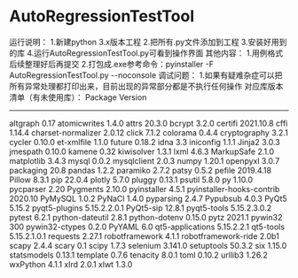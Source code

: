 # AutoRegressionTestTool
运行说明：
1.新建python 3.x版本工程
2.把所有.py文件添加到工程
3.安装好用到的库
4.运行AutoRegressionTestTool.py可看到操作界面
其他内容：
1.用例格式后续整理好后再提交
2.打包成.exe参考命令：pyinstaller -F AutoRegressionTestTool.py --noconsole
调试问题：
1.如果有疑难杂症可以把所有异常处理都打印出来，目前出现的异常部分都是不执行任何操作
对应库版本清单（有未使用库）：
Package                   Version
------------------------- ------------
altgraph                  0.17
atomicwrites              1.4.0
attrs                     20.3.0
bcrypt                    3.2.0
certifi                   2021.10.8
cffi                      1.14.4
charset-normalizer        2.0.12
click                     7.1.2
colorama                  0.4.4
cryptography              3.2.1
cycler                    0.10.0
et-xmlfile                1.1.0
future                    0.18.2
idna                      3.3
iniconfig                 1.1.1
Jinja2                    3.0.3
jmespath                  0.10.0
kamene                    0.32
kiwisolver                1.3.1
lxml                      4.6.3
MarkupSafe                2.1.0
matplotlib                3.4.3
mysql                     0.0.2
mysqlclient               2.0.3
numpy                     1.20.1
openpyxl                  3.0.7
packaging                 20.8
pandas                    1.2.2
paramiko                  2.7.2
patsy                     0.5.2
pefile                    2019.4.18
Pillow                    8.3.1
pip                       22.0.4
plotly                    5.7.0
pluggy                    0.13.1
psutil                    5.8.0
py                        1.10.0
pycparser                 2.20
Pygments                  2.10.0
pyinstaller               4.5.1
pyinstaller-hooks-contrib 2020.10
PyMySQL                   1.0.2
PyNaCl                    1.4.0
pyparsing                 2.4.7
Pypubsub                  4.0.3
PyQt5                     5.15.2
pyqt5-plugins             5.15.2.2.0.1
PyQt5-sip                 12.8.1
pyqt5-tools               5.15.2.3.0.2
pytest                    6.2.1
python-dateutil           2.8.1
python-dotenv             0.15.0
pytz                      2021.1
pywin32                   300
pywin32-ctypes            0.2.0
PyYAML                    6.0
qt5-applications          5.15.2.2.1
qt5-tools                 5.15.2.1.0.1
requests                  2.27.1
robotframework            4.1.1
robotframework-ride       2.0b1
scapy                     2.4.4
scary                     0.1
scipy                     1.7.3
selenium                  3.141.0
setuptools                50.3.2
six                       1.15.0
statsmodels               0.13.1
template                  0.7.6
tenacity                  8.0.1
toml                      0.10.2
urllib3                   1.26.2
wxPython                  4.1.1
xlrd                      2.0.1
xlwt                      1.3.0
